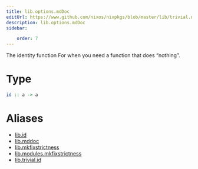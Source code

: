 ```yaml
---
title: lib.options.mdDoc
editUrl: https://www.github.com/nixos/nixpkgs/blob/master/lib/trivial.nix#L19C5
description: lib.options.mdDoc
sidebar:

    order: 7
---
```


The identity function
For when you need a function that does “nothing”.

# Type

```haskell
id :: a -> a
```


# Aliases

- [lib.id](/nix-doc-comments/reference/lib/lib-id)
- [lib.mddoc](/nix-doc-comments/reference/lib/lib-mddoc)
- [lib.mkfixstrictness](/nix-doc-comments/reference/lib/lib-mkfixstrictness)
- [lib.modules.mkfixstrictness](/nix-doc-comments/reference/lib/modules/lib-modules-mkfixstrictness)
- [lib.trivial.id](/nix-doc-comments/reference/lib/trivial/lib-trivial-id)


